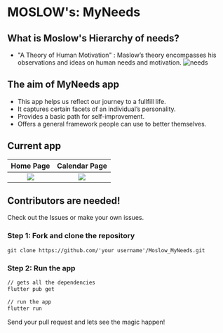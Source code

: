 # MOSLOW's: MyNeeds

## What is Moslow's Hierarchy of needs?
- "A Theory of Human Motivation" : Maslow’s theory encompasses his observations and ideas on human needs and motivation.
![needs](https://2ij7hk3p1vra3uhoox411gzf-wpengine.netdna-ssl.com/wp-content/uploads/2020/04/maslow-1024x724.jpg)

## The aim of MyNeeds app
 - This app helps us reflect our journey to a fullfill life. 
 - It captures certain facets of an individual’s personality.
 - Provides a basic path for self-improvement.
 - Offers a general framework people can use to better themselves.

## Current app
| Home Page | Calendar Page|
|:---:|:---:|
| ![](https://cdn.discordapp.com/attachments/766377851510980628/776188189424484352/unknown.png) | ![](https://cdn.discordapp.com/attachments/766377851510980628/776188238359822346/unknown.png) |

## Contributors are needed!
Check out the Issues or make your own issues.

### Step 1: Fork and clone the repository
```
git clone https://github.com/'your username'/Moslow_MyNeeds.git
```
### Step 2: Run the app
```sh
// gets all the dependencies
flutter pub get

// run the app
flutter run
```

Send your pull request and lets see the magic happen!


